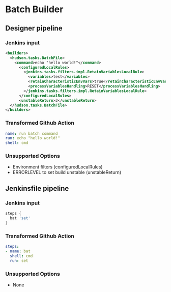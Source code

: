 # Batch Builder

## Designer pipeline

### Jenkins input

```xml
<builders>
  <hudson.tasks.BatchFile>
    <command>echo "hello world!"</command>
      <configuredLocalRules>
        <jenkins.tasks.filters.impl.RetainVariablesLocalRule>
          <variables>test</variables>
          <retainCharacteristicEnvVars>true</retainCharacteristicEnvVars>
          <processVariablesHandling>RESET</processVariablesHandling>
        </jenkins.tasks.filters.impl.RetainVariablesLocalRule>
      </configuredLocalRules>
      <unstableReturn>3</unstableReturn>
  </hudson.tasks.BatchFile>
</builders>
```

### Transformed Github Action

```yaml
name: run batch command
run: echo "hello world!"
shell: cmd
```

### Unsupported Options

- Environment filters (configuredLocalRules)
- ERRORLEVEL to set build unstable (unstableReturn)

## Jenkinsfile pipeline

### Jenkins input

```groovy
steps {
  bat 'set'
}
```

### Transformed Github Action

```yaml
steps:
- name: bat
  shell: cmd
  run: set
```

### Unsupported Options

- None 
